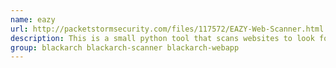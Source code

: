 ```yaml
---
name: eazy
url: http://packetstormsecurity.com/files/117572/EAZY-Web-Scanner.html
description: This is a small python tool that scans websites to look for PHP shells, backups, admin panels, and more.
group: blackarch blackarch-scanner blackarch-webapp
---
```

